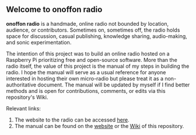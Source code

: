 ## Welcome to onoffon radio

**onoffon radio** is a handmade, online radio not bounded by location, audience, or contributors. Sometimes on, sometimes off, the radio holds space for discussion, casual publishing, knowledge sharing, audio-making, and sonic experimentation.

The intention of this project was to build an online radio hosted on a Raspberry Pi prioritizing free and open-source software. More than the radio itself, the value of this project is the manual of my steps in building the radio. I hope the manual will serve as a usual reference for anyone interested in hosting their own micro-radio but please treat it as a non-authoritative document. The manual will be updated by myself if I find better methods and is open for contributions, comments, or edits via this repository's Wiki. 

Relevant links:
1. The website to the radio can be accessed [here](https://www.radioo.space).
2. The manual can be found on the [website](https://www.radioo.space/manual) or the [Wiki](https://github.com/aprlc/onoffon_radio/wiki) of this repository.
